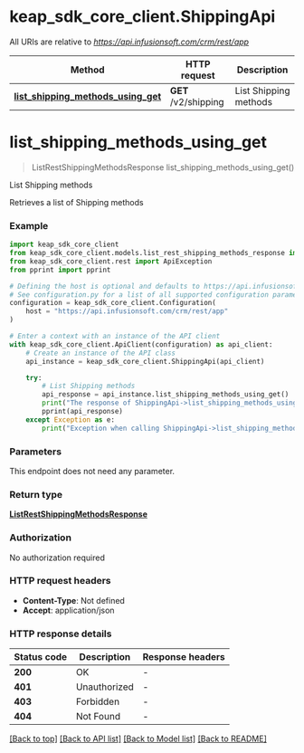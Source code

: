 # keap_sdk_core_client.ShippingApi

All URIs are relative to *https://api.infusionsoft.com/crm/rest/app*

Method | HTTP request | Description
------------- | ------------- | -------------
[**list_shipping_methods_using_get**](ShippingApi.md#list_shipping_methods_using_get) | **GET** /v2/shipping | List Shipping methods


# **list_shipping_methods_using_get**
> ListRestShippingMethodsResponse list_shipping_methods_using_get()

List Shipping methods

Retrieves a list of Shipping methods

### Example


```python
import keap_sdk_core_client
from keap_sdk_core_client.models.list_rest_shipping_methods_response import ListRestShippingMethodsResponse
from keap_sdk_core_client.rest import ApiException
from pprint import pprint

# Defining the host is optional and defaults to https://api.infusionsoft.com/crm/rest/app
# See configuration.py for a list of all supported configuration parameters.
configuration = keap_sdk_core_client.Configuration(
    host = "https://api.infusionsoft.com/crm/rest/app"
)

# Enter a context with an instance of the API client
with keap_sdk_core_client.ApiClient(configuration) as api_client:
    # Create an instance of the API class
    api_instance = keap_sdk_core_client.ShippingApi(api_client)

    try:
        # List Shipping methods
        api_response = api_instance.list_shipping_methods_using_get()
        print("The response of ShippingApi->list_shipping_methods_using_get:\n")
        pprint(api_response)
    except Exception as e:
        print("Exception when calling ShippingApi->list_shipping_methods_using_get: %s\n" % e)
```


### Parameters

This endpoint does not need any parameter.

### Return type

[**ListRestShippingMethodsResponse**](ListRestShippingMethodsResponse.md)

### Authorization

No authorization required

### HTTP request headers

 - **Content-Type**: Not defined
 - **Accept**: application/json

### HTTP response details

| Status code | Description | Response headers |
|-------------|-------------|------------------|
**200** | OK |  -  |
**401** | Unauthorized |  -  |
**403** | Forbidden |  -  |
**404** | Not Found |  -  |

[[Back to top]](#) [[Back to API list]](../README.md#documentation-for-api-endpoints) [[Back to Model list]](../README.md#documentation-for-models) [[Back to README]](../README.md)

